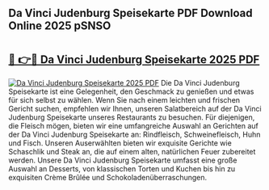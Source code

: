 ## Da Vinci Judenburg Speisekarte PDF Download Online 2025 pSNSO

# <h2><a href="http://gca69pq.nevu.top/?p=Da+Vinci+Judenburg+Speisekarte">🔗 👉🔴 Da Vinci Judenburg Speisekarte 2025 PDF</a></h2>

[![Da Vinci Judenburg Speisekarte 2025 PDF](https://i.imgur.com/dBaPXMq.png)](http://gca69pq.nevu.top/?p=Da+Vinci+Judenburg+Speisekarte)
Die Da Vinci Judenburg Speisekarte ist eine Gelegenheit, den Geschmack zu genießen und etwas für sich selbst zu wählen. Wenn Sie nach einem leichten und frischen Gericht suchen, empfehlen wir Ihnen, unseren Salatbereich auf der Da Vinci Judenburg Speisekarte unseres Restaurants zu besuchen. Für diejenigen, die Fleisch mögen, bieten wir eine umfangreiche Auswahl an Gerichten auf der Da Vinci Judenburg Speisekarte an: Rindfleisch, Schweinefleisch, Huhn und Fisch. Unseren Auserwählten bieten wir exquisite Gerichte wie Schaschlik und Steak an, die auf einem alten, natürlichen Feuer zubereitet werden. Unsere Da Vinci Judenburg Speisekarte umfasst eine große Auswahl an Desserts, von klassischen Torten und Kuchen bis hin zu exquisiten Crème Brûlée und Schokoladenüberraschungen.
